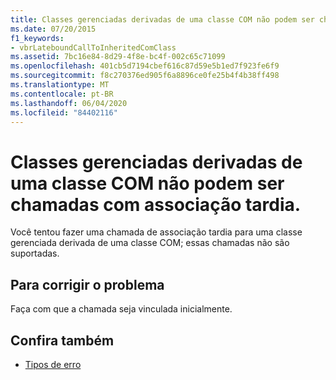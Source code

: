```yaml
---
title: Classes gerenciadas derivadas de uma classe COM não podem ser chamadas com associação tardia.
ms.date: 07/20/2015
f1_keywords:
- vbrLateboundCallToInheritedComClass
ms.assetid: 7bc16e84-8d29-4f8e-bc4f-002c65c71099
ms.openlocfilehash: 401cb5d7194cbef616c87d59e5b1ed7f923fe6f9
ms.sourcegitcommit: f8c270376ed905f6a8896ce0fe25b4f4b38ff498
ms.translationtype: MT
ms.contentlocale: pt-BR
ms.lasthandoff: 06/04/2020
ms.locfileid: "84402116"
---
```

# <a name="managed-classes-derived-from-a-com-class-cannot-be-called-late-bound"></a>Classes gerenciadas derivadas de uma classe COM não podem ser chamadas com associação tardia.

Você tentou fazer uma chamada de associação tardia para uma classe gerenciada derivada de uma classe COM; essas chamadas não são suportadas.

## <a name="to-correct-the-problem"></a>Para corrigir o problema

Faça com que a chamada seja vinculada inicialmente.

## <a name="see-also"></a>Confira também

- [Tipos de erro](../programming-guide/language-features/error-types.md)
